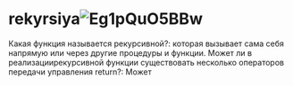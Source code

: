 # rekyrsiya![Eg1pQuO5BBw](https://user-images.githubusercontent.com/90005849/162562423-b48902c6-dfca-4985-afed-1dd259fde5c1.jpg)
Какая функция называется рекурсивной?:  которая вызывает сама себя напрямую или через другие процедуры и функции.
Может ли в реализациирекурсивной функции существовать несколько операторов передачи управления return?: Может
